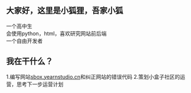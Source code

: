 ## 大家好，这里是小狐狸，吾家小狐
一个高中生  
会使用python，html，喜欢研究网站前后端  
一个自由开发者  

## 我在干什么？
1.编写网站[sbox.yearnstudio.cn](https://sbox.yearnstudio.cn)和纠正网站的错误代码
2.策划小盒子社区的运营，思考下一步运营计划

<!--
**shunianssy/shunianssy** is a ✨ _special_ ✨ repository because its `README.md` (this file) appears on your GitHub profile.

Here are some ideas to get you started:

- 🔭 I’m currently working on ...
- 🌱 I’m currently learning ...
- 👯 I’m looking to collaborate on ...
- 🤔 I’m looking for help with ...
- 💬 Ask me about ...
- 📫 How to reach me: ...
- 😄 Pronouns: ...
- ⚡ Fun fact: ...
-->
